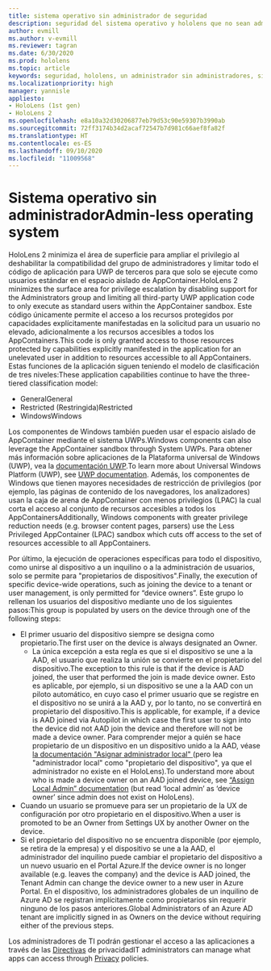 ```yaml
---
title: sistema operativo sin administrador de seguridad
description: seguridad del sistema operativo y hololens que no sean administradores
author: evmill
ms.author: v-evmill
ms.reviewer: tagran
ms.date: 6/30/2020
ms.prod: hololens
ms.topic: article
keywords: seguridad, hololens, un administrador sin administradores, sin administradores, sistema operativo, sistema operativo sin administradores, administrador, so, so sin administradores, hololens 2, seguridad de hololens2
ms.localizationpriority: high
manager: yannisle
appliesto:
- HoloLens (1st gen)
- HoloLens 2
ms.openlocfilehash: e8a10a32d30206877eb79d53c90e59307b3990ab
ms.sourcegitcommit: 72ff3174b34d2acaf72547b7d981c66aef8fa82f
ms.translationtype: HT
ms.contentlocale: es-ES
ms.lasthandoff: 09/10/2020
ms.locfileid: "11009568"
---
```

# <span data-ttu-id="29bb0-104">Sistema operativo sin administrador</span><span class="sxs-lookup"><span data-stu-id="29bb0-104">Admin-less operating system</span></span>

<span data-ttu-id="29bb0-105">HoloLens 2 minimiza el área de superficie para ampliar el privilegio al deshabilitar la compatibilidad del grupo de administradores y limitar todo el código de aplicación para UWP de terceros para que solo se ejecute como usuarios estándar en el espacio aislado de AppContainer.</span><span class="sxs-lookup"><span data-stu-id="29bb0-105">HoloLens 2 minimizes the surface area for privilege escalation by disabling support for the Administrators group and limiting all third-party UWP application code to only execute as standard users within the AppContainer sandbox.</span></span> <span data-ttu-id="29bb0-106">Este código únicamente permite el acceso a los recursos protegidos por capacidades explícitamente manifestadas en la solicitud para un usuario no elevado, adicionalmente a los recursos accesibles a todos los AppContainers.</span><span class="sxs-lookup"><span data-stu-id="29bb0-106">This code is only granted access to those resources protected by capabilities explicitly manifested in the application for an unelevated user in addition to resources accessible to all AppContainers.</span></span>
<span data-ttu-id="29bb0-107">Estas funciones de la aplicación siguen teniendo el modelo de clasificación de tres niveles:</span><span class="sxs-lookup"><span data-stu-id="29bb0-107">These application capabilities continue to have the three-tiered classification model:</span></span>
  * <span data-ttu-id="29bb0-108">General</span><span class="sxs-lookup"><span data-stu-id="29bb0-108">General</span></span>
  * <span data-ttu-id="29bb0-109">Restricted (Restringida)</span><span class="sxs-lookup"><span data-stu-id="29bb0-109">Restricted</span></span>
  * <span data-ttu-id="29bb0-110">Windows</span><span class="sxs-lookup"><span data-stu-id="29bb0-110">Windows</span></span>

<span data-ttu-id="29bb0-111">Los componentes de Windows también pueden usar el espacio aislado de AppContainer mediante el sistema UWPs.</span><span class="sxs-lookup"><span data-stu-id="29bb0-111">Windows components can also leverage the AppContainer sandbox through System UWPs.</span></span> <span data-ttu-id="29bb0-112">Para obtener más información sobre aplicaciones de la Plataforma universal de Windows (UWP), vea la [documentación UWP](https://docs.microsoft.com/windows/uwp/).</span><span class="sxs-lookup"><span data-stu-id="29bb0-112">To learn more about Universal Windows Platform (UWP), see [UWP documentation](https://docs.microsoft.com/windows/uwp/).</span></span> <span data-ttu-id="29bb0-113">Además, los componentes de Windows que tienen mayores necesidades de restricción de privilegios (por ejemplo, las páginas de contenido de los navegadores, los analizadores) usan la caja de arena de AppContainer con menos privilegios (LPAC) la cual corta el acceso al conjunto de recursos accesibles a todos los AppContainers</span><span class="sxs-lookup"><span data-stu-id="29bb0-113">Additionally, Windows components with greater privilege reduction needs (e.g. browser content pages, parsers) use the Less Privileged AppContainer (LPAC) sandbox which cuts off access to the set of resources accessible to all AppContainers.</span></span>

<span data-ttu-id="29bb0-114">Por último, la ejecución de operaciones específicas para todo el dispositivo, como unirse al dispositivo a un inquilino o a la administración de usuarios, solo se permite para "propietarios de dispositivos".</span><span class="sxs-lookup"><span data-stu-id="29bb0-114">Finally, the execution of specific device-wide operations, such as joining the device to a tenant or user management, is only permitted for “device owners”.</span></span> <span data-ttu-id="29bb0-115">Este grupo lo rellenan los usuarios del dispositivo mediante uno de los siguientes pasos:</span><span class="sxs-lookup"><span data-stu-id="29bb0-115">This group is populated by users on the device through one of the following steps:</span></span>
  * <span data-ttu-id="29bb0-116">El primer usuario del dispositivo siempre se designa como propietario.</span><span class="sxs-lookup"><span data-stu-id="29bb0-116">The first user on the device is always designated an Owner.</span></span> 
    * <span data-ttu-id="29bb0-117">La única excepción a esta regla es que si el dispositivo se une a la AAD, el usuario que realiza la unión se convierte en el propietario del dispositivo.</span><span class="sxs-lookup"><span data-stu-id="29bb0-117">The exception to this rule is that if the device is AAD joined, the user that performed the join is made device owner.</span></span> <span data-ttu-id="29bb0-118">Esto es aplicable, por ejemplo, si un dispositivo se une a la AAD con un piloto automático, en cuyo caso el primer usuario que se registre en el dispositivo no se unirá a la AAD y, por lo tanto, no se convertirá en propietario del dispositivo.</span><span class="sxs-lookup"><span data-stu-id="29bb0-118">This is applicable, for example, if a device is AAD joined via Autopilot in which case the first user to sign into the device did not AAD join the device and therefore will not be made a device owner.</span></span> <span data-ttu-id="29bb0-119">Para comprender mejor a quién se hace propietario de un dispositivo en un dispositivo unido a la AAD, véase [ la documentación "Asignar administrador local" ](https://docs.microsoft.com/azure/active-directory/devices/assign-local-admin)(pero lea "administrador local" como "propietario del dispositivo", ya que el administrador no existe en el HoloLens).</span><span class="sxs-lookup"><span data-stu-id="29bb0-119">To understand more about who is made a device owner on an AAD joined device, see [“Assign Local Admin” documentation](https://docs.microsoft.com/azure/active-directory/devices/assign-local-admin) (but read ‘local admin’ as ‘device owner’ since admin does not exist on HoloLens).</span></span>
  * <span data-ttu-id="29bb0-120">Cuando un usuario se promueve para ser un propietario de la UX de configuración por otro propietario en el dispositivo.</span><span class="sxs-lookup"><span data-stu-id="29bb0-120">When a user is promoted to be an Owner from Settings UX by another Owner on the device.</span></span>
  * <span data-ttu-id="29bb0-121">Si el propietario del dispositivo no se encuentra disponible (por ejemplo, se retira de la empresa) y el dispositivo se une a la AAD, el administrador del inquilino puede cambiar el propietario del dispositivo a un nuevo usuario en el Portal Azure.</span><span class="sxs-lookup"><span data-stu-id="29bb0-121">If the device owner is no longer available (e.g. leaves the company) and the device is AAD joined, the Tenant Admin can change the device owner to a new user in Azure Portal.</span></span>
<span data-ttu-id="29bb0-122">En el dispositivo, los administradores globales de un inquilino de Azure AD se registran implícitamente como propietarios sin requerir ninguno de los pasos anteriores.</span><span class="sxs-lookup"><span data-stu-id="29bb0-122">Global Administrators of an Azure AD tenant are implicitly signed in as Owners on the device without requiring either of the previous steps.</span></span> 

<span data-ttu-id="29bb0-123">Los administradores de TI podrán gestionar el acceso a las aplicaciones a través de las [Directivas](https://docs.microsoft.com/windows/client-management/mdm/policy-csp-privacy) de privacidad</span><span class="sxs-lookup"><span data-stu-id="29bb0-123">IT administrators can manage what apps can access through [Privacy](https://docs.microsoft.com/windows/client-management/mdm/policy-csp-privacy) policies.</span></span> 
